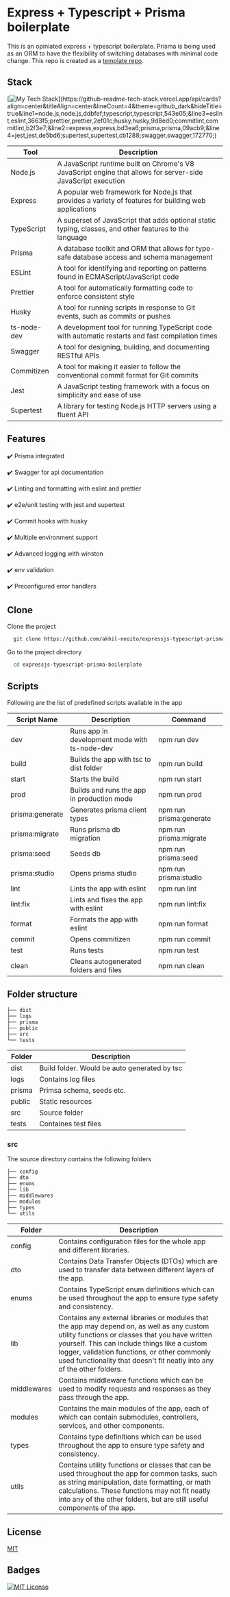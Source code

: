 # Express + Typescript + Prisma boilerplate

This is an opiniated express + typescript boilerplate. Prisma is being used as an ORM to have the flexibility of switching databases with minimal code change.
This repo is created as a [template repo](https://docs.github.com/en/repositories/creating-and-managing-repositories/creating-a-repository-from-a-template).

## Stack

[![My Tech Stack](https://github-readme-tech-stack.vercel.app/api/cards?fontWeight=normal&align=left&titleAlign=center&lineCount=4&theme=github_dark&hideTitle=true&line1=node.js,node.js,ddbfef;typescript,typescript,543e05;&line3=eslint,eslint,3663f5;prettier,prettier,2ef01c;husky,husky,9d8ed0;commitlint,commitlint,b2f3e7;&line2=express,express,bd3ea6;prisma,prisma,09acb9;&line4=jest,jest,de5bd6;supertest,supertest,cb1288;swagger,swagger,172770;)](https://github-readme-tech-stack.vercel.app/api/cards?align=center&titleAlign=center&lineCount=4&theme=github_dark&hideTitle=true&line1=node.js,node.js,ddbfef;typescript,typescript,543e05;&line3=eslint,eslint,3663f5;prettier,prettier,2ef01c;husky,husky,9d8ed0;commitlint,commitlint,b2f3e7;&line2=express,express,bd3ea6;prisma,prisma,09acb9;&line4=jest,jest,de5bd6;supertest,supertest,cb1288;swagger,swagger,172770;)

| Tool | Description |
| --- | --- |
| Node.js | A JavaScript runtime built on Chrome's V8 JavaScript engine that allows for server-side JavaScript execution |
| Express | A popular web framework for Node.js that provides a variety of features for building web applications |
| TypeScript | A superset of JavaScript that adds optional static typing, classes, and other features to the language |
| Prisma | A database toolkit and ORM that allows for type-safe database access and schema management |
| ESLint | A tool for identifying and reporting on patterns found in ECMAScript/JavaScript code |
| Prettier | A tool for automatically formatting code to enforce consistent style |
| Husky | A tool for running scripts in response to Git events, such as commits or pushes |
| ts-node-dev | A development tool for running TypeScript code with automatic restarts and fast compilation times |
| Swagger | A tool for designing, building, and documenting RESTful APIs |
| Commitizen | A tool for making it easier to follow the conventional commit format for Git commits |
| Jest | A JavaScript testing framework with a focus on simplicity and ease of use |
| Supertest | A library for testing Node.js HTTP servers using a fluent API |

## Features

:heavy_check_mark: Prisma integrated

:heavy_check_mark: Swagger for api documentation

:heavy_check_mark: Linting and formatting with eslint and prettier

:heavy_check_mark: e2e/unit testing with jest and supertest

:heavy_check_mark: Commit hooks with husky

:heavy_check_mark: Multiple environment support

:heavy_check_mark: Advanced logging with winston

:heavy_check_mark: env validation

:heavy_check_mark: Preconfigured error handlers

## Clone

Clone the project

```bash
  git clone https://github.com/akhil-neoito/expressjs-typescript-prisma-boilerplate.git
```

Go to the project directory

```bash
  cd expressjs-typescript-prisma-boilerplate
```

## Scripts

Following are the list of predefined scripts available in the app

| Script Name     | Description                                   | Command                 |
|-----------------|-----------------------------------------------|-------------------------|
| dev             | Runs app in development mode with ts-node-dev | npm run dev             |
| build           | Builds the app with tsc to dist folder        | npm run build           |
| start           | Starts the build                              | npm run start           |
| prod            | Builds and runs the app in production mode    | npm run prod            |
| prisma:generate | Generates prisma client types                 | npm run prisma:generate |
| prisma:migrate  | Runs prisma db migration                      | npm run prisma:migrate  |
| prisma:seed     | Seeds db                                      | npm run prisma:seed     |
| prisma:studio   | Opens prisma studio                           | npm run prisma:studio   |
| lint            | Lints the app with eslint                     | npm run lint            |
| lint:fix        | Lints and fixes the app with eslint           | npm run lint:fix        |
| format          | Formats the app with eslint                   | npm run format          |
| commit          | Opens commitizen                              | npm run commit          |
| test            | Runs tests                                    | npm run test            |
| clean           | Cleans autogenerated folders and files        | npm run clean           |

## Folder structure

```
├── dist
├── logs
├── prisma
├── public
├── src
└── tests
```

| Folder     | Description                                  |
|------------|----------------------------------------------|
| dist       | Build folder. Would be auto generated by tsc |
| logs       | Contains log files                           |
| prisma     | Primsa schema, seeds etc.                    |
| public     | Static resources                             |
| src        | Source folder                                |
| tests      | Containes test files                         |

### src

The source directory contains the following folders

```
├── config
├── dto
├── enums
├── lib
├── middlewares
├── modules
├── types
└── utils
```

Folder | Description
------ | -----------
config | Contains configuration files for the whole app and different libraries.
dto | Contains Data Transfer Objects (DTOs) which are used to transfer data between different layers of the app.
enums | Contains TypeScript enum definitions which can be used throughout the app to ensure type safety and consistency.
lib | Contains any external libraries or modules that the app may depend on, as well as any custom utility functions or classes that you have written yourself. This can include things like a custom logger, validation functions, or other commonly used functionality that doesn't fit neatly into any of the other folders.
middlewares | Contains middleware functions which can be used to modify requests and responses as they pass through the app.
modules | Contains the main modules of the app, each of which can contain submodules, controllers, services, and other components.
types | Contains type definitions which can be used throughout the app to ensure type safety and consistency.
utils | Contains utility functions or classes that can be used throughout the app for common tasks, such as string manipulation, date formatting, or math calculations. These functions may not fit neatly into any of the other folders, but are still useful components of the app.

## License

[MIT](https://choosealicense.com/licenses/mit/)

## Badges

[![MIT License](https://img.shields.io/badge/License-MIT-green.svg)](https://choosealicense.com/licenses/mit/)
